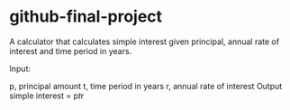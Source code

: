 # github-final-project
 A calculator that calculates simple interest given principal, annual rate of interest and time period in years.

Input:

   p, principal amount
   t, time period in years
   r, annual rate of interest
Output
   simple interest = p*t*r
